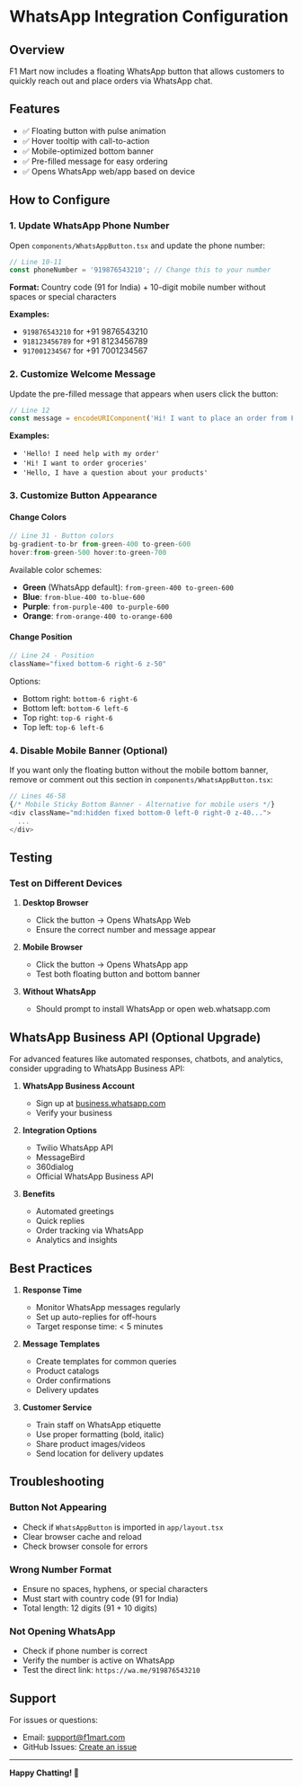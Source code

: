# WhatsApp Integration Configuration

## Overview
F1 Mart now includes a floating WhatsApp button that allows customers to quickly reach out and place orders via WhatsApp chat.

## Features
- ✅ Floating button with pulse animation
- ✅ Hover tooltip with call-to-action
- ✅ Mobile-optimized bottom banner
- ✅ Pre-filled message for easy ordering
- ✅ Opens WhatsApp web/app based on device

## How to Configure

### 1. Update WhatsApp Phone Number

Open `components/WhatsAppButton.tsx` and update the phone number:

```typescript
// Line 10-11
const phoneNumber = '919876543210'; // Change this to your number
```

**Format:** Country code (91 for India) + 10-digit mobile number without spaces or special characters

**Examples:**
- `919876543210` for +91 9876543210
- `918123456789` for +91 8123456789
- `917001234567` for +91 7001234567

### 2. Customize Welcome Message

Update the pre-filled message that appears when users click the button:

```typescript
// Line 12
const message = encodeURIComponent('Hi! I want to place an order from F1 Mart 🛒');
```

**Examples:**
- `'Hello! I need help with my order'`
- `'Hi! I want to order groceries'`
- `'Hello, I have a question about your products'`

### 3. Customize Button Appearance

#### Change Colors
```typescript
// Line 31 - Button colors
bg-gradient-to-br from-green-400 to-green-600
hover:from-green-500 hover:to-green-700
```

Available color schemes:
- **Green** (WhatsApp default): `from-green-400 to-green-600`
- **Blue**: `from-blue-400 to-blue-600`
- **Purple**: `from-purple-400 to-purple-600`
- **Orange**: `from-orange-400 to-orange-600`

#### Change Position
```typescript
// Line 24 - Position
className="fixed bottom-6 right-6 z-50"
```

Options:
- Bottom right: `bottom-6 right-6`
- Bottom left: `bottom-6 left-6`
- Top right: `top-6 right-6`
- Top left: `top-6 left-6`

### 4. Disable Mobile Banner (Optional)

If you want only the floating button without the mobile bottom banner, remove or comment out this section in `components/WhatsAppButton.tsx`:

```typescript
// Lines 46-58
{/* Mobile Sticky Bottom Banner - Alternative for mobile users */}
<div className="md:hidden fixed bottom-0 left-0 right-0 z-40...">
  ...
</div>
```

## Testing

### Test on Different Devices

1. **Desktop Browser**
   - Click the button → Opens WhatsApp Web
   - Ensure the correct number and message appear

2. **Mobile Browser**
   - Click the button → Opens WhatsApp app
   - Test both floating button and bottom banner

3. **Without WhatsApp**
   - Should prompt to install WhatsApp or open web.whatsapp.com

## WhatsApp Business API (Optional Upgrade)

For advanced features like automated responses, chatbots, and analytics, consider upgrading to WhatsApp Business API:

1. **WhatsApp Business Account**
   - Sign up at [business.whatsapp.com](https://business.whatsapp.com)
   - Verify your business

2. **Integration Options**
   - Twilio WhatsApp API
   - MessageBird
   - 360dialog
   - Official WhatsApp Business API

3. **Benefits**
   - Automated greetings
   - Quick replies
   - Order tracking via WhatsApp
   - Analytics and insights

## Best Practices

1. **Response Time**
   - Monitor WhatsApp messages regularly
   - Set up auto-replies for off-hours
   - Target response time: < 5 minutes

2. **Message Templates**
   - Create templates for common queries
   - Product catalogs
   - Order confirmations
   - Delivery updates

3. **Customer Service**
   - Train staff on WhatsApp etiquette
   - Use proper formatting (bold, italic)
   - Share product images/videos
   - Send location for delivery updates

## Troubleshooting

### Button Not Appearing
- Check if `WhatsAppButton` is imported in `app/layout.tsx`
- Clear browser cache and reload
- Check browser console for errors

### Wrong Number Format
- Ensure no spaces, hyphens, or special characters
- Must start with country code (91 for India)
- Total length: 12 digits (91 + 10 digits)

### Not Opening WhatsApp
- Check if phone number is correct
- Verify the number is active on WhatsApp
- Test the direct link: `https://wa.me/919876543210`

## Support

For issues or questions:
- Email: support@f1mart.com
- GitHub Issues: [Create an issue](https://github.com/yourusername/f1-mart/issues)

---

**Happy Chatting! 💬**

